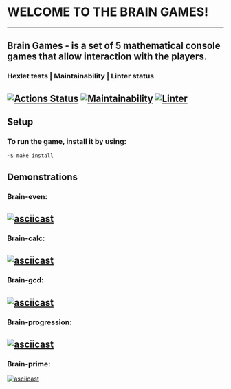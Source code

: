 # WELCOME TO THE BRAIN GAMES! #
---
## Brain Games - is a set of 5 mathematical console games that allow interaction with the players. ##

### Hexlet tests |      Maintainability | Linter status 
[![Actions Status](https://github.com/SiKnow/frontend-project-lvl1/workflows/hexlet-check/badge.svg)](https://github.com/SiKnow/frontend-project-lvl1/actions)      [![Maintainability](https://api.codeclimate.com/v1/badges/a99a88d28ad37a79dbf6/maintainability)](https://codeclimate.com/github/SiKnow/frontend-project-lvl1)             [![Linter](https://github.com/SiKnow/frontend-project-lvl1/actions/workflows/linter.yml/badge.svg)](https://github.com/SiKnow/frontend-project-lvl1/actions/workflows/linter.yml)
---
## Setup ##
### To run the game, install it by using:
    ~$ make install
## Demonstrations ##

### Brain-even:
[![asciicast](https://asciinema.org/a/410005.svg)](https://asciinema.org/a/410005)
---
### Brain-calc:
[![asciicast](https://asciinema.org/a/410007.svg)](https://asciinema.org/a/410007)
---
### Brain-gcd:
[![asciicast](https://asciinema.org/a/410009.svg)](https://asciinema.org/a/410009)
---
### Brain-progression:
[![asciicast](https://asciinema.org/a/410010.svg)](https://asciinema.org/a/410010)
---
### Brain-prime:
[![asciicast](https://asciinema.org/a/410011.svg)](https://asciinema.org/a/410011)
